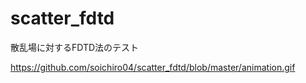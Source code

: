 # scatter_fdtd

散乱場に対するFDTD法のテスト

https://github.com/soichiro04/scatter_fdtd/blob/master/animation.gif
